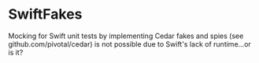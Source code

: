 # SwiftFakes
Mocking for Swift unit tests by implementing Cedar fakes and spies (see github.com/pivotal/cedar) is not possible due to Swift's lack of runtime...or is it?
